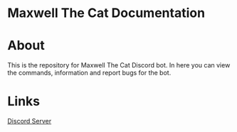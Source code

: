 # Maxwell The Cat Documentation

# About
This is the repository for Maxwell The Cat Discord bot. In here you can view the commands, information and report bugs for the bot.

# Links
[Discord Server](https://discord.gg/ZWy9BttWc8)
